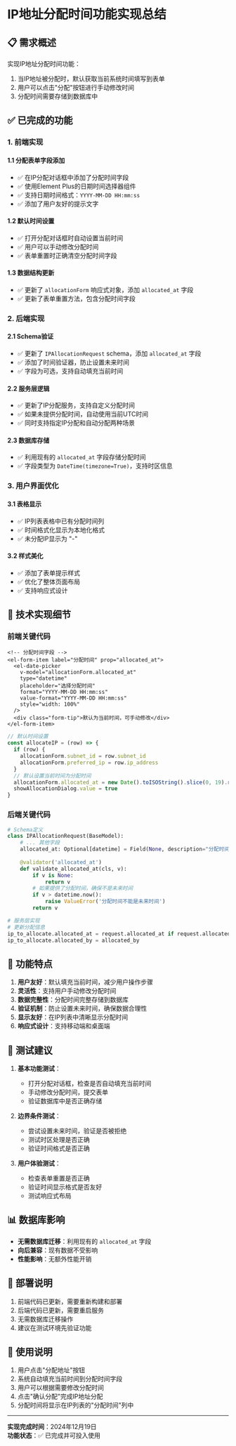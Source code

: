# IP地址分配时间功能实现总结

## 📋 需求概述

实现IP地址分配时间功能：
1. 当IP地址被分配时，默认获取当前系统时间填写到表单
2. 用户可以点击"分配"按钮进行手动修改时间
3. 分配时间需要存储到数据库中

## ✅ 已完成的功能

### 1. 前端实现

#### 1.1 分配表单字段添加
- ✅ 在IP分配对话框中添加了分配时间字段
- ✅ 使用Element Plus的日期时间选择器组件
- ✅ 支持日期时间格式：`YYYY-MM-DD HH:mm:ss`
- ✅ 添加了用户友好的提示文字

#### 1.2 默认时间设置
- ✅ 打开分配对话框时自动设置当前时间
- ✅ 用户可以手动修改分配时间
- ✅ 表单重置时正确清空分配时间字段

#### 1.3 数据结构更新
- ✅ 更新了 `allocationForm` 响应式对象，添加 `allocated_at` 字段
- ✅ 更新了表单重置方法，包含分配时间字段

### 2. 后端实现

#### 2.1 Schema验证
- ✅ 更新了 `IPAllocationRequest` schema，添加 `allocated_at` 字段
- ✅ 添加了时间验证器，防止设置未来时间
- ✅ 字段为可选，支持自动填充当前时间

#### 2.2 服务层逻辑
- ✅ 更新了IP分配服务，支持自定义分配时间
- ✅ 如果未提供分配时间，自动使用当前UTC时间
- ✅ 同时支持指定IP分配和自动分配两种场景

#### 2.3 数据库存储
- ✅ 利用现有的 `allocated_at` 字段存储分配时间
- ✅ 字段类型为 `DateTime(timezone=True)`，支持时区信息

### 3. 用户界面优化

#### 3.1 表格显示
- ✅ IP列表表格中已有分配时间列
- ✅ 时间格式化显示为本地化格式
- ✅ 未分配IP显示为 "-"

#### 3.2 样式美化
- ✅ 添加了表单提示样式
- ✅ 优化了整体页面布局
- ✅ 支持响应式设计

## 🔧 技术实现细节

### 前端关键代码

```vue
<!-- 分配时间字段 -->
<el-form-item label="分配时间" prop="allocated_at">
  <el-date-picker
    v-model="allocationForm.allocated_at"
    type="datetime"
    placeholder="选择分配时间"
    format="YYYY-MM-DD HH:mm:ss"
    value-format="YYYY-MM-DD HH:mm:ss"
    style="width: 100%"
  />
  <div class="form-tip">默认为当前时间，可手动修改</div>
</el-form-item>
```

```javascript
// 默认时间设置
const allocateIP = (row) => {
  if (row) {
    allocationForm.subnet_id = row.subnet_id
    allocationForm.preferred_ip = row.ip_address
  }
  // 默认设置当前时间为分配时间
  allocationForm.allocated_at = new Date().toISOString().slice(0, 19).replace('T', ' ')
  showAllocationDialog.value = true
}
```

### 后端关键代码

```python
# Schema定义
class IPAllocationRequest(BaseModel):
    # ... 其他字段
    allocated_at: Optional[datetime] = Field(None, description="分配时间")
    
    @validator('allocated_at')
    def validate_allocated_at(cls, v):
        if v is None:
            return v
        # 如果提供了分配时间，确保不是未来时间
        if v > datetime.now():
            raise ValueError('分配时间不能是未来时间')
        return v
```

```python
# 服务层实现
# 更新分配信息
ip_to_allocate.allocated_at = request.allocated_at if request.allocated_at else datetime.utcnow()
ip_to_allocate.allocated_by = allocated_by
```

## 🎯 功能特点

1. **用户友好**：默认填充当前时间，减少用户操作步骤
2. **灵活性**：支持用户手动修改分配时间
3. **数据完整性**：分配时间完整存储到数据库
4. **验证机制**：防止设置未来时间，确保数据合理性
5. **显示友好**：在IP列表中清晰显示分配时间
6. **响应式设计**：支持移动端和桌面端

## 🧪 测试建议

1. **基本功能测试**：
   - 打开分配对话框，检查是否自动填充当前时间
   - 手动修改分配时间，提交表单
   - 验证数据库中是否正确存储

2. **边界条件测试**：
   - 尝试设置未来时间，验证是否被拒绝
   - 测试时区处理是否正确
   - 验证时间格式是否正确

3. **用户体验测试**：
   - 检查表单重置是否正确
   - 验证时间显示格式是否友好
   - 测试响应式布局

## 📊 数据库影响

- **无需数据库迁移**：利用现有的 `allocated_at` 字段
- **向后兼容**：现有数据不受影响
- **性能影响**：无额外性能开销

## 🚀 部署说明

1. 前端代码已更新，需要重新构建和部署
2. 后端代码已更新，需要重启服务
3. 无需数据库迁移操作
4. 建议在测试环境先验证功能

## 📝 使用说明

1. 用户点击"分配地址"按钮
2. 系统自动填充当前时间到分配时间字段
3. 用户可以根据需要修改分配时间
4. 点击"确认分配"完成IP地址分配
5. 分配时间将显示在IP列表的"分配时间"列中

---

**实现完成时间**：2024年12月19日  
**功能状态**：✅ 已完成并可投入使用